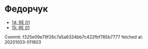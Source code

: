# Федорчук
- [14: RE 01](14.md)
- [15: RE 01](15.md)

Commit: f325e09e79f26c7a5a6334bb7c422fbf785b7777
 fetched at: 20201003-011803
